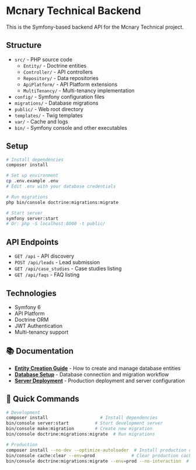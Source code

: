 # Mcnary Technical Backend

This is the Symfony-based backend API for the Mcnary Technical project.

## Structure

- `src/` - PHP source code
  - `Entity/` - Doctrine entities
  - `Controller/` - API controllers
  - `Repository/` - Data repositories
  - `ApiPlatform/` - API Platform extensions
  - `MultiTenancy/` - Multi-tenancy implementation
- `config/` - Symfony configuration files
- `migrations/` - Database migrations
- `public/` - Web root directory
- `templates/` - Twig templates
- `var/` - Cache and logs
- `bin/` - Symfony console and other executables

## Setup

```bash
# Install dependencies
composer install

# Set up environment
cp .env.example .env
# Edit .env with your database credentials

# Run migrations
php bin/console doctrine:migrations:migrate

# Start server
symfony server:start
# Or: php -S localhost:8000 -t public/
```

## API Endpoints

- `GET /api` - API discovery
- `POST /api/leads` - Lead submission
- `GET /api/case_studies` - Case studies listing
- `GET /api/faqs` - FAQ listing

## Technologies

- Symfony 6
- API Platform
- Doctrine ORM
- JWT Authentication
- Multi-tenancy support

## 📚 Documentation

- **[Entity Creation Guide](ENTITY_CREATION_GUIDE.md)** - How to create and manage database entities
- **[Database Setup](DATABASE_SETUP.md)** - Database connection and migration workflow
- **[Server Deployment](SERVER_DEPLOYMENT.md)** - Production deployment and server configuration

## 🚀 Quick Commands

```bash
# Development
composer install                    # Install dependencies
bin/console server:start          # Start development server
bin/console make:migration        # Create new migration
bin/console doctrine:migrations:migrate  # Run migrations

# Production
composer install --no-dev --optimize-autoloader  # Install production dependencies
bin/console cache:clear --env=prod              # Clear production cache
bin/console doctrine:migrations:migrate --env=prod --no-interaction  # Run production migrations
```
